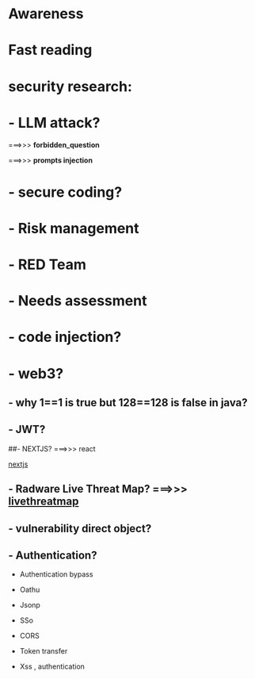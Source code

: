 # Awareness
# Fast reading

# security research:

# - LLM attack?
  
 ===>>> **forbidden_question**
 
 ===>>> **prompts injection**

# - secure coding?

# - Risk management

# - RED Team

# - Needs assessment

# - code injection?

# - web3?

## - why 1==1 is true but 128==128 is false in java?

## - JWT?

##- NEXTJS? ===>>> react

[ nextjs ](https://nextjs.org/docs)

## - Radware Live Threat Map? ===>>> [ livethreatmap ](https://livethreatmap.radware.com)

## - vulnerability direct object?

## - Authentication?
- Authentication bypass
-  Oathu
- Jsonp
- SSo

- CORS
- Token transfer
- Xss , authentication


